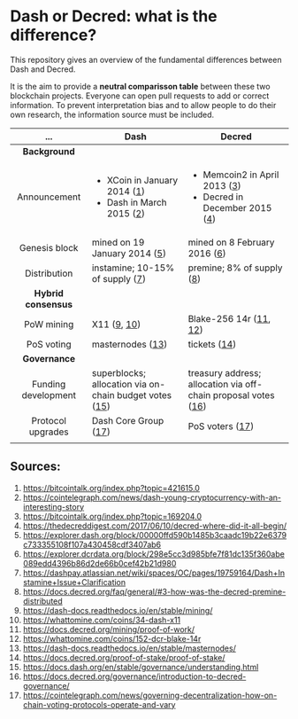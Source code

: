 # Dash or Decred: what is the difference?

This repository gives an overview of the fundamental differences between Dash and Decred. 

It is the aim to provide a **neutral comparisson table** between these two blockchain projects. Everyone can open pull requests to add or correct information. To prevent interpretation bias and to allow people to do their own research, the information source must be included.

... | Dash | Decred
:---: | --- | ---
**Background** | | 
Announcement | <ul><li>XCoin in January 2014 ([1])</li><li>Dash in March 2015 ([2])</li></ul> | <ul><li>Memcoin2 in April 2013 ([3])</li><li>Decred in December 2015 ([4])</li></ul>
Genesis block | mined on 19 January 2014 ([5]) | mined on 8 February 2016 ([6])
Distribution | instamine; 10-15% of supply ([7])| premine; 8% of supply ([8])
**Hybrid consensus** | | 
PoW mining | X11 ([9], [10]) | Blake-256 14r ([11], [12])
PoS voting | masternodes ([13]) | tickets ([14])
**Governance** | | 
Funding development | superblocks; allocation via on-chain budget votes ([15]) | treasury address; allocation via off-chain proposal votes ([16])
Protocol upgrades | Dash Core Group ([17]) | PoS voters ([17])
 | | 

[1]: https://bitcointalk.org/index.php?topic=421615.0
[2]: https://cointelegraph.com/news/dash-young-cryptocurrency-with-an-interesting-story
[3]: https://bitcointalk.org/index.php?topic=169204.0
[4]: https://thedecreddigest.com/2017/06/10/decred-where-did-it-all-begin/
[5]: https://explorer.dash.org/block/00000ffd590b1485b3caadc19b22e6379c733355108f107a430458cdf3407ab6
[6]: https://explorer.dcrdata.org/block/298e5cc3d985bfe7f81dc135f360abe089edd4396b86d2de66b0cef42b21d980
[7]: https://dashpay.atlassian.net/wiki/spaces/OC/pages/19759164/Dash+Instamine+Issue+Clarification
[8]: https://docs.decred.org/faq/general/#3-how-was-the-decred-premine-distributed
[9]: https://dash-docs.readthedocs.io/en/stable/mining/
[10]: https://whattomine.com/coins/34-dash-x11
[11]: https://docs.decred.org/mining/proof-of-work/
[12]: https://whattomine.com/coins/152-dcr-blake-14r
[13]: https://dash-docs.readthedocs.io/en/stable/masternodes/
[14]: https://docs.decred.org/proof-of-stake/proof-of-stake/
[15]: https://docs.dash.org/en/stable/governance/understanding.html
[16]: https://docs.decred.org/governance/introduction-to-decred-governance/
[17]: https://cointelegraph.com/news/governing-decentralization-how-on-chain-voting-protocols-operate-and-vary


## Sources:

1. https://bitcointalk.org/index.php?topic=421615.0
2. https://cointelegraph.com/news/dash-young-cryptocurrency-with-an-interesting-story
3. https://bitcointalk.org/index.php?topic=169204.0
4. https://thedecreddigest.com/2017/06/10/decred-where-did-it-all-begin/
5. https://explorer.dash.org/block/00000ffd590b1485b3caadc19b22e6379c733355108f107a430458cdf3407ab6
6. https://explorer.dcrdata.org/block/298e5cc3d985bfe7f81dc135f360abe089edd4396b86d2de66b0cef42b21d980
7. https://dashpay.atlassian.net/wiki/spaces/OC/pages/19759164/Dash+Instamine+Issue+Clarification
8. https://docs.decred.org/faq/general/#3-how-was-the-decred-premine-distributed
9. https://dash-docs.readthedocs.io/en/stable/mining/
10. https://whattomine.com/coins/34-dash-x11
11. https://docs.decred.org/mining/proof-of-work/
12. https://whattomine.com/coins/152-dcr-blake-14r
13. https://dash-docs.readthedocs.io/en/stable/masternodes/
14. https://docs.decred.org/proof-of-stake/proof-of-stake/
15. https://docs.dash.org/en/stable/governance/understanding.html
16. https://docs.decred.org/governance/introduction-to-decred-governance/
17. https://cointelegraph.com/news/governing-decentralization-how-on-chain-voting-protocols-operate-and-vary
